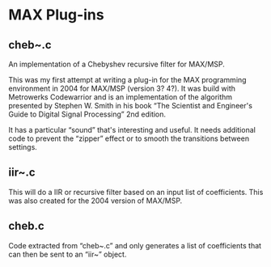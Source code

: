 MAX Plug-ins
================

cheb~.c
-------
An implementation of a Chebyshev recursive filter for MAX/MSP.

This was my first attempt at writing a plug-in for the MAX programming environment in 2004 for MAX/MSP (version 3? 4?). It was build with Metrowerks Codewarrior and is an implementation of the algorithm presented by Stephen W. Smith in his book “The Scientist and Engineer's Guide to Digital Signal Processing” 2nd edition.

It has a particular “sound” that's interesting and useful. It needs additional code to prevent the “zipper” effect or to smooth the transitions between settings.

iir~.c
------
This will do a IIR or recursive filter based on an input list of coefficients. This was also created for the 2004 version of MAX/MSP.

cheb.c
------
Code extracted from “cheb~.c” and only generates a list of coefficients that can then be sent to an “iir~” object.
